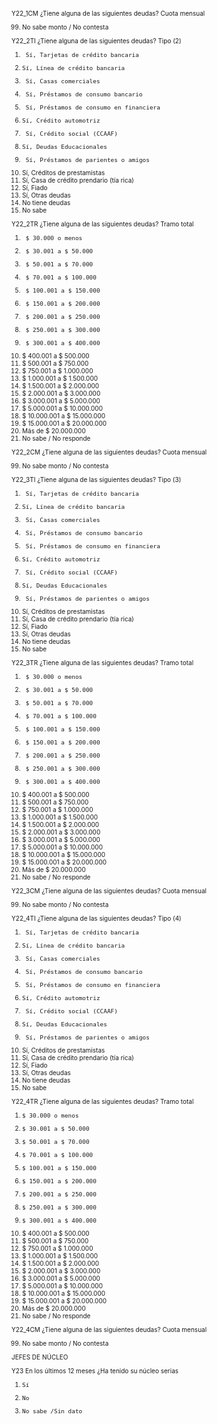 <font size="0.5">

Y22_1CM   ¿Tiene  alguna  de  las  siguientes  deudas?  Cuota  mensual

99.   No sabe monto / No contesta

Y22_2TI    ¿Tiene   alguna   de   las   siguientes   deudas?   Tipo   (2)

1.      Sí, Tarjetas de crédito bancaria
2.     Sí, Línea de crédito bancaria
3.      Sí, Casas comerciales
4.      Sí, Préstamos de consumo bancario
5.      Sí, Préstamos de consumo en financiera
6.     Sí, Crédito automotriz
7.      Sí, Crédito social (CCAAF)
8.     Sí, Deudas Educacionales
9.      Sí, Préstamos de parientes o amigos
10.    Sí,  Créditos  de  prestamistas
11.   Sí, Casa de crédito prendario (tía rica)
12.   Sí,  Fiado
13.   Sí,  Otras  deudas
90.   No  tiene  deudas
99.   No  sabe

Y22_2TR   ¿Tiene  alguna  de  las  siguientes  deudas?  Tramo  total

1.      $ 30.000 o menos
2.      $ 30.001 a $ 50.000
3.      $ 50.001 a $ 70.000
4.      $ 70.001 a $ 100.000
5.      $ 100.001 a $ 150.000
6.      $ 150.001 a $ 200.000
7.      $ 200.001 a $ 250.000
8.      $ 250.001 a $ 300.000
9.      $ 300.001 a $ 400.000
10.    $  400.001  a  $  500.000
11.    $  500.001  a  $  750.000
12.    $  750.001  a  $  1.000.000
13.    $  1.000.001  a  $  1.500.000
14.    $  1.500.001  a  $  2.000.000
15.    $  2.000.001  a  $  3.000.000
16.    $  3.000.001  a  $  5.000.000
17.    $  5.000.001  a  $  10.000.000
18.   $ 10.000.001 a $ 15.000.000
19.   $ 15.000.001 a $ 20.000.000
20.   Más de $ 20.000.000
99.    No  sabe  /  No  responde

Y22_2CM   ¿Tiene  alguna  de  las  siguientes  deudas?  Cuota  mensual

99.   No sabe monto / No contesta

Y22_3TI   ¿Tiene   alguna   de   las   siguientes   deudas?   Tipo   (3)

1.      Sí, Tarjetas de crédito bancaria
2.     Sí, Línea de crédito bancaria
3.      Sí, Casas comerciales
4.      Sí, Préstamos de consumo bancario
5.      Sí, Préstamos de consumo en financiera
6.     Sí, Crédito automotriz
7.      Sí, Crédito social (CCAAF)
8.     Sí, Deudas Educacionales
9.      Sí, Préstamos de parientes o amigos
10.    Sí,  Créditos  de  prestamistas
11.   Sí, Casa de crédito prendario (tía rica)
12.   Sí,  Fiado
13.   Sí,  Otras  deudas
90.   No  tiene  deudas
99.   No  sabe

Y22_3TR   ¿Tiene  alguna  de  las  siguientes  deudas?  Tramo  total

1.      $ 30.000 o menos
2.      $ 30.001 a $ 50.000
3.      $ 50.001 a $ 70.000
4.      $ 70.001 a $ 100.000
5.      $ 100.001 a $ 150.000
6.      $ 150.001 a $ 200.000
7.      $ 200.001 a $ 250.000
8.      $ 250.001 a $ 300.000
9.      $ 300.001 a $ 400.000
10.    $  400.001  a  $  500.000
11.    $  500.001  a  $  750.000
12.    $  750.001  a  $  1.000.000
13.    $  1.000.001  a  $  1.500.000
14.    $  1.500.001  a  $  2.000.000
15.    $  2.000.001  a  $  3.000.000
16.    $  3.000.001  a  $  5.000.000
17.    $  5.000.001  a  $  10.000.000
18.   $ 10.000.001 a $ 15.000.000
19.   $ 15.000.001 a $ 20.000.000
20.   Más de $ 20.000.000
99.    No  sabe  /  No  responde

Y22_3CM   ¿Tiene  alguna  de  las  siguientes  deudas?  Cuota  mensual

99.   No sabe monto / No contesta

Y22_4TI    ¿Tiene   alguna   de   las   siguientes   deudas?   Tipo   (4)

1.      Sí, Tarjetas de crédito bancaria
2.     Sí, Línea de crédito bancaria
3.      Sí, Casas comerciales
4.      Sí, Préstamos de consumo bancario
5.      Sí, Préstamos de consumo en financiera
6.     Sí, Crédito automotriz
7.      Sí, Crédito social (CCAAF)
8.     Sí, Deudas Educacionales
9.      Sí, Préstamos de parientes o amigos
10.    Sí,  Créditos  de  prestamistas
11.   Sí, Casa de crédito prendario (tía rica)
12.   Sí,  Fiado
13.  Sí,  Otras  deudas
90.   No  tiene  deudas
99.   No  sabe

Y22_4TR   ¿Tiene  alguna  de  las  siguientes  deudas?  Tramo  total

1.     $ 30.000 o menos
2.     $ 30.001 a $ 50.000
3.     $ 50.001 a $ 70.000
4.     $ 70.001 a $ 100.000
5.     $ 100.001 a $ 150.000
6.     $ 150.001 a $ 200.000
7.     $ 200.001 a $ 250.000
8.     $ 250.001 a $ 300.000
9.     $ 300.001 a $ 400.000
10.   $  400.001  a  $  500.000
11.   $  500.001  a  $  750.000
12.   $  750.001  a  $  1.000.000
13.   $  1.000.001  a  $  1.500.000
14.   $  1.500.001  a  $  2.000.000
15.   $  2.000.001  a  $  3.000.000
16.   $  3.000.001  a  $  5.000.000
17.   $  5.000.001  a  $  10.000.000
18.  $ 10.000.001 a $ 15.000.000
19.  $ 15.000.001 a $ 20.000.000
20.  Más de $ 20.000.000
99.   No  sabe  /  No  responde

Y22_4CM  ¿Tiene  alguna  de  las  siguientes  deudas?  Cuota  mensual

99.    No sabe monto / No contesta

JEFES DE NÚCLEO

Y23 En los últimos 12 meses ¿Ha tenido su núcleo serias

1.     Sí
2.     No
9.     No sabe /Sin dato

</font>

